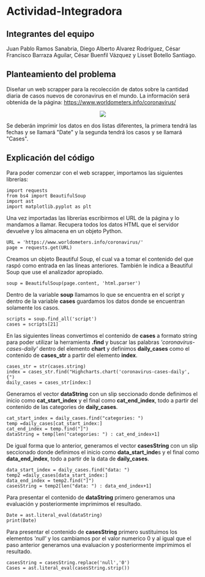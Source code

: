 # Actividad-Integradora
## Integrantes del equipo
Juan Pablo Ramos Sanabria, 
Diego Alberto Alvarez Rodríguez, 
César Francisco Barraza Aguilar, 
César Buenfil Vázquez y 
Lisset Botello Santiago.

## Planteamiento del problema 
Diseñar un web scrapper para la recolección de datos sobre la cantidad diaria de casos nuevos de coronavirus en el mundo. La información será obtenida de la página: https://www.worldometers.info/coronavirus/

 <p align="center">
  <img src="https://github.com/LissetB-San/Actividad-Integradora/blob/master/A.PNG">
</p>

Se deberán imprimir los datos en dos listas diferentes, la primera tendrá las fechas y se llamará "Date" y la segunda tendrá los casos y se llamará "Cases".

## Explicación del código
Para poder comenzar con el web scrapper, importamos las siguientes librerías:
```
import requests
from bs4 import BeautifulSoup
import ast
import matplotlib.pyplot as plt
```
Una vez importadas las librerías escribirmos el URL de la página y lo mandamos a llamar. Recupera todos los datos HTML que el servidor devuelve y los almacena en un objeto Python.
```
URL = 'https://www.worldometers.info/coronavirus/'
page = requests.get(URL)
```
Creamos un objeto Beautiful Soup, el cual va a tomar el contenido del que raspó como entrada en las líneas anteriores. También le indica a Beautiful Soup que use el analizador apropiado.
```
soup = BeautifulSoup(page.content, 'html.parser')
```
Dentro de la variable **soup** llamamos lo que se encuentra en el script y dentro de la variable **cases** guardamos los datos donde se encuentran solamente los casos.
```
scripts = soup.find_all('script')
cases = scripts[21]
```
En las siguientes líneas convertimos el contenido de **cases** a formato string para poder utilizar la herramienta **.find** y buscar las palabras _'coronavirus-cases-daily'_ dentro del elemento **chart** y definimos **daily_cases** como el contenido de **cases_str** a partir del elemento **index**.
```
cases_str = str(cases.string)
index = cases_str.find("Highcharts.chart('coronavirus-cases-daily', {")
daily_cases = cases_str[index:]
```
Generamos el vector **dataString** con un slip seccionado donde definimos el inicio como **cat_start_index** y el final como **cat_end_index**, todo a partir del contenido de las categories de **daily_cases**.

```
cat_start_index = daily_cases.find("categories: ")
temp =daily_cases[cat_start_index:]
cat_end_index = temp.find("]")
dataString = temp[len("categories: ") : cat_end_index+1]
```

De igual forma que lo anterior, generamos el vector **casesString** con un slip seccionado donde definimos el inicio como **data_start_inde**s y el final como **data_end_index**, todo a partir de la data de **daily_cases**.
```
data_start_index = daily_cases.find("data: ")
temp2 =daily_cases[data_start_index:]
data_end_index = temp2.find("]")
casesString = temp2[len("data: ") : data_end_index+1]
```

Para presentar el contenido de **dataString** primero generamos una evaluación y posteriormente imprimimos el resultado.
```
Date = ast.literal_eval(dataString)
print(Date)
```

Para presentar el contenido de **casesString** primero sustituimos los elementos _'null'_ y los cambiamos por el valor numerico 0 y al igual que el paso anterior generamos una evaluacion y posteriormente imprimimos el resultado.
```
casesString = casesString.replace('null','0')
Cases = ast.literal_eval(casesString.strip())
